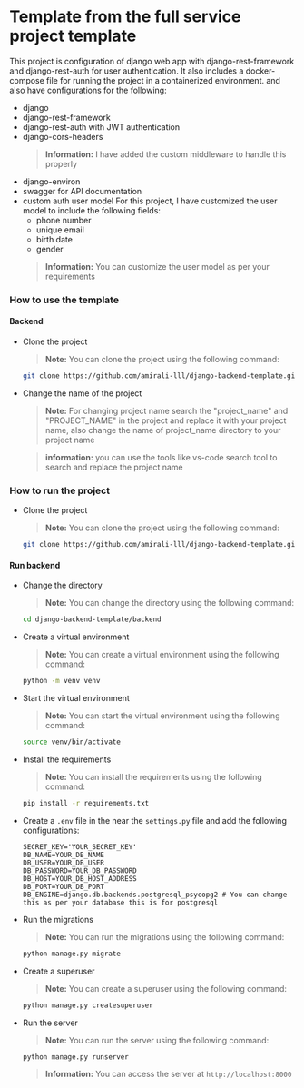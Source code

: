 # Template from the full service project template
This project is configuration of django web app with django-rest-framework and django-rest-auth for user authentication. It also includes a docker-compose file for running the project in a containerized environment.
and also have configurations for the following:
- django
- django-rest-framework
- django-rest-auth with JWT authentication
- django-cors-headers 
    > **Information:** I have added the custom middleware to handle this properly
- django-environ
- swagger for API documentation
- custom auth user model
    For this project, I have customized the user model to include the following fields:
    - phone number
    - unique email
    - birth date
    - gender
    > **Information:** You can customize the user model as per your requirements

### How to use the template
#### Backend
- Clone the project
    > **Note:** You can clone the project using the following command:
    ```bash
    git clone https://github.com/amirali-lll/django-backend-template.git
    ```

- Change the name of the project
    > **Note:** For changing project name search the "project_name" and "PROJECT_NAME" in the project and replace it with your project name, also change the name of project_name directory to your project name
    
    > **information:** you can use the tools like vs-code search tool to search and replace the project name


### How to run the project
- Clone the project
    > **Note:** You can clone the project using the following command:
    ```bash
    git clone https://github.com/amirali-lll/django-backend-template.git
    ```
#### Run backend
- Change the directory
    > **Note:** You can change the directory using the following command:
    ```bash
    cd django-backend-template/backend
    ```
- Create a virtual environment
    > **Note:** You can create a virtual environment using the following command:
    ```bash
    python -m venv venv
    ```
- Start the virtual environment
    > **Note:** You can start the virtual environment using the following command:
    ```bash
    source venv/bin/activate
    ```
- Install the requirements
    > **Note:** You can install the requirements using the following command:
    ```bash
    pip install -r requirements.txt
    ```
- Create a `.env` file in the near the `settings.py` file and add the following configurations:
    ```env
    SECRET_KEY='YOUR_SECRET_KEY'
    DB_NAME=YOUR_DB_NAME
    DB_USER=YOUR_DB_USER
    DB_PASSWORD=YOUR_DB_PASSWORD
    DB_HOST=YOUR_DB_HOST_ADDRESS
    DB_PORT=YOUR_DB_PORT
    DB_ENGINE=django.db.backends.postgresql_psycopg2 # You can change this as per your database this is for postgresql
    ```
- Run the migrations
    > **Note:** You can run the migrations using the following command:
    ```bash
    python manage.py migrate
    ```

- Create a superuser
    > **Note:** You can create a superuser using the following command:
    ```bash
    python manage.py createsuperuser
    ```

- Run the server
    > **Note:** You can run the server using the following command:
    ```bash
    python manage.py runserver
    ```
    > **Information:** You can access the server at `http://localhost:8000`





